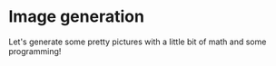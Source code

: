 # Image generation

  Let's generate some pretty pictures with a little bit of math and some programming!
